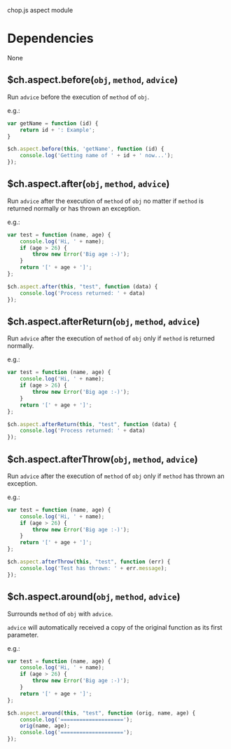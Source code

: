 chop.js aspect module

Dependencies
============

None

$ch.aspect.before(`obj`, `method`, `advice`)
--------------------------

Run `advice` before the execution of `method` of `obj`.

e.g.:

~~~javascript
var getName = function (id) {
    return id + ': Example';
}

$ch.aspect.before(this, 'getName', function (id) {
    console.log('Getting name of ' + id + ' now...');
});
~~~

$ch.aspect.after(`obj`, `method`, `advice`)
-------------------------

Run `advice` after the execution of `method` of `obj` no matter if `method` is returned normally or has thrown an exception.

e.g.:

~~~javascript
var test = function (name, age) {
    console.log('Hi, ' + name);
    if (age > 26) {
        throw new Error('Big age :-)');
    }
    return '[' + age + ']';
};

$ch.aspect.after(this, "test", function (data) {
    console.log('Process returned: ' + data)
});
~~~

$ch.aspect.afterReturn(`obj`, `method`, `advice`)
-------------------------

Run `advice` after the execution of `method` of `obj` only if `method` is returned normally.

e.g.:

~~~javascript
var test = function (name, age) {
    console.log('Hi, ' + name);
    if (age > 26) {
        throw new Error('Big age :-)');
    }
    return '[' + age + ']';
};

$ch.aspect.afterReturn(this, "test", function (data) {
    console.log('Process returned: ' + data)
});
~~~

$ch.aspect.afterThrow(`obj`, `method`, `advice`)
-------------------------

Run `advice` after the execution of `method` of `obj` only if `method` has thrown an exception.

e.g.:

~~~javascript
var test = function (name, age) {
    console.log('Hi, ' + name);
    if (age > 26) {
        throw new Error('Big age :-)');
    }
    return '[' + age + ']';
};

$ch.aspect.afterThrow(this, "test", function (err) {
    console.log('Test has thrown: ' + err.message);
});
~~~

$ch.aspect.around(`obj`, `method`, `advice`)
-------------------------

Surrounds `method` of `obj` with `advice`.

`advice` will automatically received a copy of the original function as its first parameter.

e.g.:

~~~javascript
var test = function (name, age) {
    console.log('Hi, ' + name);
    if (age > 26) {
        throw new Error('Big age :-)');
    }
    return '[' + age + ']';
};

$ch.aspect.around(this, "test", function (orig, name, age) {
    console.log('====================');
    orig(name, age);
    console.log('====================');
});
~~~

